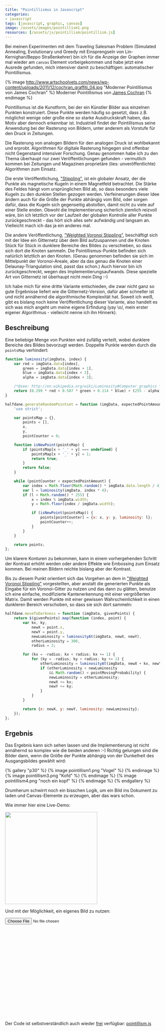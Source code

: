 ```yaml
---
title: "Pointillismus in Javascript"
categories:
- javascript
tags: [javascript, graphic, canvas]
image: /assets/images/pointillism1.png
resources: [/assets/js/pointillism/pointillism.js]
---
```

Bei meinen Experimenten mit dem Traveling Salesman Problem (Simulated Annealing, Evolutionary und Greedy mit Einsprengseln von Lin-Kernighan/Beppo Straßenkehrer) bin ich für die Anzeige der Graphen immer mal wieder am `canvas` Element vorbeigekommen und habe jetzt eine Ausrede gefunden, mich intensiver damit zu beschäftigen: automatischer Pointillismus.

{% image http://www.artschoolvets.com/news/wp-content/uploads/2011/12/cochran_graffiti_04.jpg "Moderner Pointillismus von James Cochran" %}
Moderner Pointillismus von [James Cochran](http://www.artschoolvets.com/news/2011/12/13/james-cochran-pointillismus-aus-der-spraydose/)
{% endimage %}

Pointillismus ist die Kunstform, bei der ein Künstler Bilder aus einzelnen Punkten konstruiert. Diese Punkte werden häufig so gesetzt, dass z.B. möglichst wenige oder große eine so starke Ausdruckskraft haben, das Motiv aber dennoch erkennbar ist.
Industriell findet der Pointillismus seine Anwendung bei der Rasterung von Bildern, unter anderem als Vorstufe für den Druck in Zeitungen. 

Die Rasterung von analogen Bildern für den analogen Druck ist wohlbekannt und erprobt. Algorithmen für digitale Rasterung hingegen sind offenbar nicht Gegenstand intensiver Forschung.
Genau genommen habe ich zu den Thema überhaupt nur zwei Veröffentlichungen gefunden - vermutlich kommen bei Zeitungen und Magazinen proprietäre (lies: unveröffentlichte) Algorithmen zum Einsatz.

Die erste Veröffentlichung, ["Stippling"](http://roberthodgin.com/stippling/), ist ein globaler Ansatz, der die Punkte als magnetische Kugeln in einem Magnetfeld betrachtet. Die Stärke des Feldes hängt vom ursprünglichen Bild ab, so dass besonders viele Kugeln zu den dunklen Stellen gezogen werden. Verfeinerungen dieser Idee ändern auch für die Größe der Punkte abhängig vom Bild, oder sorgen dafür, dass die Kugeln sich gegenseitig abstoßen, damit nicht zu viele auf einer Stelle enden.
Obwohl die Implementierung sicherlich ziemlich reizvoll wäre, bin ich letztlich vor der Laufzeit der globalen Kontrolle aller Punkte zurückgeschreckt - das hört sich alles sehr aufwändig und langsam an. Vielleicht mach ich das ja ein anderes mal.

Die andere Veröffentlichung, ["Weighted Voronoi Stippling"](http://mrl.nyu.edu/~ajsecord/stipples.html), beschäftigt sich mit der Idee ein Gitternetz über dem Bild aufzuspannen und die Knoten Stück für Stück in dunklere Bereiche des Bildes zu verschieben, so dass sich dort die Knoten sammeln. Die Pointillismus-Punkte befinden sich natürlich letztlich an den Knoten. (Genau genommen befinden sie sich im Mittelpunkt der Voronoi-Areale, aber da das genau die Knoten einer Delaunay-Triangulation sind, passt das schon.) Auch hiervor bin ich zurückgeschreckt, wegen des Implementierungsaufwands. Diese spezielle Art von Gitternetz ist überhaupt nicht mein Ding :-)

Ich habe mich für eine dritte Variante entschieden, die zwar nicht ganz so gute Ergebnisse liefert wie die Gitternetz-Version, dafür aber schneller ist und nicht annähernd die algorithmische Komplexität hat.
Soweit ich weiß, gibt es bislang noch keine Veröffentlichung dieser Variante, also handelt es sich was mich angeht um meine eigene Erfindung (yay \o/,  mein erster eigener Algorithmus - vielleicht nenne ich ihn Hinnerk).

## Beschreibung
Eine beliebige Menge von Punkten wird zufällig verteilt, wobei dunklere Bereiche des Bildes bevorzugt werden. Doppelte Punkte werden durch die `pointsMap` verhindert:

```javascript
function luminosity(imgData, index) {
    var red = imgData.data[index],
        green = imgData.data[index + 1],
        blue = imgData.data[index + 2],
        alpha = imgData.data[index + 3];

    /*@see: http://en.wikipedia.org/wiki/Luminosity#Computer_graphics */
    return (0.299 * red + 0.587 * green + 0.114 * blue) + (255 - alpha);
}

halfdane.generateRandomPointset = function (imgData, expectedPointAmount) {
    'use strict';

    var pointsMap = {},
        points = [],
        x,
        y,
        pointCounter = 0;

    function isNewPoint(pointsMap) {
        if (pointsMap[x + '_' + y] === undefined) {
            pointsMap[x + '_' + y] = 1;
            return true;
        }
        return false;
    }

    while (pointCounter < expectedPointAmount) {
        var index = Math.floor(Math.random() * imgData.data.length / 4);
        var l = luminosity(imgData, index * 4);
        if (l < Math.random() * 255) {
            x = index % imgData.width;
            y = Math.floor(index / imgData.width);

            if (isNewPoint(pointsMap)) {
                points[pointCounter] = {x: x, y: y, luminosity: l};
                pointCounter++;
            }
        }
    }

    return points;
};
```

Um klarere Konturen zu bekommen, kann in einem vorhergehenden Schritt der Kontrast erhöht werden oder andere Effekte wie Embossing zum Einsatz kommen. Bei meinen Bildern reichte bislang aber der Kontrast. 

Bis zu diesem Punkt orientiert sich das Vorgehen an dem in ["Weighted Voronoi Stippling"](http://mrl.nyu.edu/~ajsecord/stipples.html) vorgestellten, aber anstatt die generierten Punkte als Eingabe für ein Voronoi-Gitter zu nutzen und das dann zu glätten, benutze ich eine einfache, modifizierte Kantenerkennung mit einer vergrößerten Matrix.
Damit werden Punkte mit einer gewissen Wahrscheinlichkeit in einen dunkleren Bereich verschoben, so dass sie sich dort sammeln:

```javascript
halfdane.moveToDarkness = function (imgData, givenPoints) {
    return $(givenPoints).map(function (index, point) {
        var kx, ky,
            newX = point.x,
            newY = point.y,
            newLuminosity = luminosityAt(imgData, newX, newY),
            otherLuminosity = 300,
            radius = 2;

        for (kx = -radius; kx < radius; kx += 1) {
            for (ky = -radius; ky < radius; ky += 1) {
                otherLuminosity = luminosityAt(imgData, newX + kx, newY + ky);
                if (otherLuminosity < newLuminosity
                    && Math.random() < pointMovingProbability) {
                    newLuminosity = otherLuminosity;
                    newX += kx;
                    newY += ky;
                }
            }
        }

        return {x: newX, y: newY, luminosity: newLuminosity};
    });
};
```


## Ergebnis
Das Ergebnis kann sich sehen lassen und die Implementierung ist nicht annähernd so komplex wie die beiden anderen :-)
Richtig gelungen sind die Bilder dann, wenn die Größe der Punkte abhängig von der Dunkelheit des Ausgangsbildes gewählt wird:

{% gallery "p30" %}
{% image pointillism1.png "Vogel" %}
{% endimage %}
{% image pointillism3.png "Kofd" %}
{% endimage %}
{% image pointillism4.png "noch ein kopf" %}
{% endimage %}
{% endgallery %}


Drumherum schwirrt noch ein bisschen Logik, um ein Bild ins Dokument zu laden und Canvas-Elemente zu erzeugen, aber das wars schon.

<style>
    .imageRow img {
        height: 300px;
    }

    .imageRow .target {
        min-height: 300px;
    }

    .imageRow canvas {
        max-height: 300px;
    }

    .imageRow canvas:nth-of-type(3n+2) {
        display: none;
    }

    .automaticInput .imageRow canvas:nth-of-type(1) {
        display: none;
    }
</style>

Wie immer hier eine Live-Demo:
<div class="automaticInput">
    <div class="imageRow">
        <div class="target">
            <img src="/assets/img/iris2.jpg"/>
        </div>
    </div>
</div>

Und mit der Möglichkeit, ein eigenes Bild zu nutzen:
<div class="manualInput">
    <input type="file" id="file" name="file" />
    <div class="imageRow">
        <div class="target"></div>
    </div>
</div>

Der Code ist selbstverständlich auch wieder [frei](/about.html#license) verfügbar:
[pointillism.js](/assets/js/pointillism/pointillism.js)


